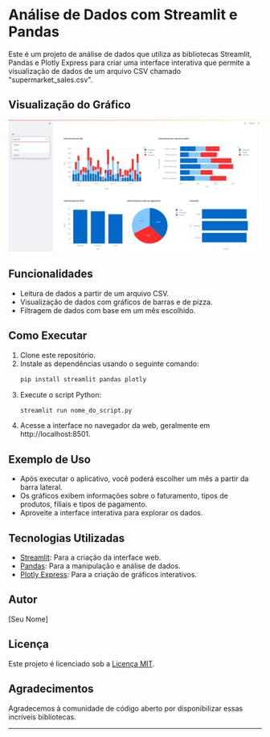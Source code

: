 # Análise de Dados com Streamlit e Pandas

Este é um projeto de análise de dados que utiliza as bibliotecas Streamlit, Pandas e Plotly Express para criar uma interface interativa que permite a visualização de dados de um arquivo CSV chamado "supermarket_sales.csv".

## Visualização do Gráfico

![Gráfico](src/Captura%20de%20tela%202023-11-12%20142015.jpg)

## Funcionalidades

- Leitura de dados a partir de um arquivo CSV.
- Visualização de dados com gráficos de barras e de pizza.
- Filtragem de dados com base em um mês escolhido.

## Como Executar

1. Clone este repositório.
2. Instale as dependências usando o seguinte comando:
   ```bash
   pip install streamlit pandas plotly
   ```
3. Execute o script Python:
   ```bash
   streamlit run nome_do_script.py
   ```
4. Acesse a interface no navegador da web, geralmente em http://localhost:8501.

## Exemplo de Uso

- Após executar o aplicativo, você poderá escolher um mês a partir da barra lateral.
- Os gráficos exibem informações sobre o faturamento, tipos de produtos, filiais e tipos de pagamento.
- Aproveite a interface interativa para explorar os dados.

## Tecnologias Utilizadas

- [Streamlit](https://streamlit.io/): Para a criação da interface web.
- [Pandas](https://pandas.pydata.org/): Para a manipulação e análise de dados.
- [Plotly Express](https://plotly.com/python/plotly-express/): Para a criação de gráficos interativos.

## Autor

[Seu Nome]

## Licença

Este projeto é licenciado sob a [Licença MIT](LICENSE).

## Agradecimentos

Agradecemos à comunidade de código aberto por disponibilizar essas incríveis bibliotecas.

---